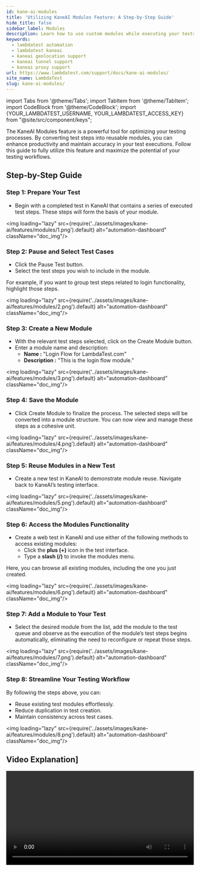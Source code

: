 ```yaml
---
id: kane-ai-modules
title: 'Utilizing KaneAI Modules Feature: A Step-by-Step Guide'
hide_title: false
sidebar_label: Modules
description: Learn how to use custom modules while executing your tests using the Kane AI
keywords:
  - lambdatest automation
  - lambdatest kaneai
  - kaneai geolocation support
  - kaneai tunnel support
  - kaneai proxy support
url: https://www.lambdatest.com/support/docs/kane-ai-modules/
site_name: LambdaTest
slug: kane-ai-modules/
---
```


import Tabs from '@theme/Tabs';
import TabItem from '@theme/TabItem';
import CodeBlock from '@theme/CodeBlock';
import {YOUR_LAMBDATEST_USERNAME, YOUR_LAMBDATEST_ACCESS_KEY} from "@site/src/component/keys";

<script type="application/ld+json"
      dangerouslySetInnerHTML={{ __html: JSON.stringify({
       "@context": "https://schema.org",
        "@type": "BreadcrumbList",
        "itemListElement": [{
          "@type": "ListItem",
          "position": 1,
          "name": "Home",
          "item": "https://www.lambdatest.com"
        },{
          "@type": "ListItem",
          "position": 2,
          "name": "Support",
          "item": "https://www.lambdatest.com/support/docs/"
        },{
          "@type": "ListItem",
          "position": 3,
          "name": "KaneAI Modules",
          "item": "https://www.lambdatest.com/support/docs/kane-ai-modules/"
        }]
      })
    }}
></script>
The KaneAI Modules feature is a powerful tool for optimizing your testing processes. By converting test steps into reusable modules, you can enhance productivity and maintain accuracy in your test executions. Follow this guide to fully utilize this feature and maximize the potential of your testing workflows.

## Step-by-Step Guide
### Step 1: Prepare Your Test
- Begin with a completed test in KaneAI that contains a series of executed test steps. These steps will form the basis of your module.

<img loading="lazy" src={require('../assets/images/kane-ai/features/modules/1.png').default} alt="automation-dashboard" className="doc_img"/>

### Step 2: Pause and Select Test Cases
- Click the Pause Test button.
- Select the test steps you wish to include in the module.

For example, if you want to group test steps related to login functionality, highlight those steps.

<img loading="lazy" src={require('../assets/images/kane-ai/features/modules/2.png').default} alt="automation-dashboard" className="doc_img"/>

### Step 3: Create a New Module
- With the relevant test steps selected, click on the Create Module button.
- Enter a module name and description:
    - **Name :** "Login Flow for LambdaTest.com"
    - **Description :** "This is the login flow module."

<img loading="lazy" src={require('../assets/images/kane-ai/features/modules/3.png').default} alt="automation-dashboard" className="doc_img"/>

### Step 4: Save the Module
- Click Create Module to finalize the process. The selected steps will be converted into a module structure. You can now view and manage these steps as a cohesive unit.

<img loading="lazy" src={require('../assets/images/kane-ai/features/modules/4.png').default} alt="automation-dashboard" className="doc_img"/>

### Step 5: Reuse Modules in a New Test
- Create a new test in KaneAI to demonstrate module reuse. Navigate back to KaneAI’s testing interface.

<img loading="lazy" src={require('../assets/images/kane-ai/features/modules/5.png').default} alt="automation-dashboard" className="doc_img"/>

### Step 6: Access the Modules Functionality
- Create a web test in KaneAI and use either of the following methods to access existing modules:
    - Click the **plus (+)** icon in the test interface.
    - Type a **slash (/)** to invoke the modules menu.

Here, you can browse all existing modules, including the one you just created.

<img loading="lazy" src={require('../assets/images/kane-ai/features/modules/6.png').default} alt="automation-dashboard" className="doc_img"/>

### Step 7: Add a Module to Your Test
- Select the desired module from the list, add the module to the test queue and observe as the execution of the module’s test steps begins automatically, eliminating the need to reconfigure or repeat those steps.

<img loading="lazy" src={require('../assets/images/kane-ai/features/modules/7.png').default} alt="automation-dashboard" className="doc_img"/>

### Step 8: Streamline Your Testing Workflow
By following the steps above, you can:

- Reuse existing test modules effortlessly.
- Reduce duplication in test creation.
- Maintain consistency across test cases.

<img loading="lazy" src={require('../assets/images/kane-ai/features/modules/8.png').default} alt="automation-dashboard" className="doc_img"/>

## Video Explanation]
<video class="right-side" width="100%" controls id="vid">
<source src= {require('../assets/images/kane-ai/features/modules/output.mp4').default} type="video/mp4" />
</video>